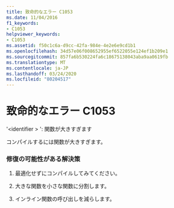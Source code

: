 ```yaml
---
title: 致命的なエラー C1053
ms.date: 11/04/2016
f1_keywords:
- C1053
helpviewer_keywords:
- C1053
ms.assetid: f50c1c6a-d9cc-42fa-984e-4e2e6e9cd1b1
ms.openlocfilehash: 34d57e06f008652955ef6522055e124ef1b209e1
ms.sourcegitcommit: 857fa6b530224fa6c18675138043aba9aa0619fb
ms.translationtype: MT
ms.contentlocale: ja-JP
ms.lasthandoff: 03/24/2020
ms.locfileid: "80204517"
---
```

# <a name="fatal-error-c1053"></a>致命的なエラー C1053

'\<identifier > ': 関数が大きすぎます

コンパイルするには関数が大きすぎます。

### <a name="to-fix-by-using-the-following-possible-solutions"></a>修復の可能性がある解決策

1. 最適化せずにコンパイルしてみてください。

1. 大きな関数を小さな関数に分割します。

1. インライン関数の呼び出しを減らします。
